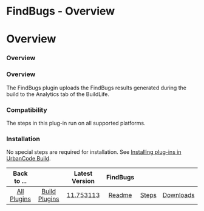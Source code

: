 
FindBugs - Overview
===================

# Overview


### Overview




### Overview

The FindBugs plugin uploads the FindBugs results generated during the build to the Analytics tab of the BuildLife.

### Compatibility

The steps in this plug-in run on all supported platforms.

### Installation

No special steps are required for installation. See [Installing plug-ins in UrbanCode Build](http://www-01.ibm.com/support/knowledgecenter/#!/SS8NMD_6.1.0/com.ibm.ucbuild.doc/topics/plugin_ch.html "Installing plug-ins in UrbanCode Build").


|Back to ...||Latest Version|FindBugs |||
| :---: | :---: | :---: | :---: | :---: | :---: |
|[All Plugins](../../index.md)|[Build Plugins](../README.md)|[11.753113](https://raw.githubusercontent.com/UrbanCode/IBM-UCB-PLUGINS/main/files/FindBugs/FindBugs-11.753113.zip)|[Readme](README.md)|[Steps](steps.md)|[Downloads](downloads.md)|

